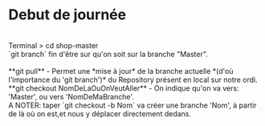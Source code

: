 # Debut de journée
<br/>
Terminal > cd shop-master <br/>
`git branch` fin d'être sur qu'on soit sur la branche "Master".<br/>
<br/>
**git pull** - Permet une *mise à jour* de la branche actuelle *(d'où l'importance du 'git branch')* du Repository présent en local sur notre ordi.<br/>
**git checkout NomDeLaOuOnVeutAller** - On indique qu'on va vers: 'Master', ou vers 'NomDeMaBranche'. <br/>
A NOTER: taper `git checkout -b Nom` va créer une branche 'Nom', à partir de là où on est,et nous y déplacer directement dedans.<br/>


